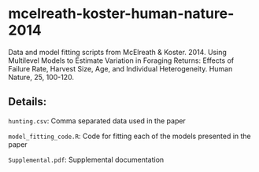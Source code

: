 # mcelreath-koster-human-nature-2014

Data and model fitting scripts from McElreath &amp; Koster. 2014. Using Multilevel Models to Estimate Variation in Foraging Returns: Effects of Failure Rate, Harvest Size, Age, and Individual Heterogeneity. Human Nature, 25, 100-120.

## Details:

``hunting.csv``: Comma separated data used in the paper

``model_fitting_code.R``: Code for fitting each of the models presented in the paper

``Supplemental.pdf``: Supplemental documentation